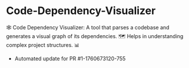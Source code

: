 # Code-Dependency-Visualizer
🕸️ Code Dependency Visualizer: A tool that parses a codebase and generates a visual graph of its dependencies. 🗺️ Helps in understanding complex project structures. 📊


- Automated update for PR #1-1760673120-755